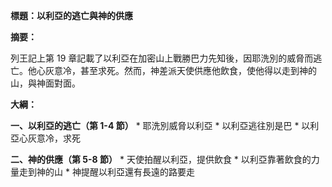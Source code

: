 **標題：以利亞的逃亡與神的供應**

**摘要：**

列王記上第 19 章記載了以利亞在加密山上戰勝巴力先知後，因耶洗別的威脅而逃亡。他心灰意冷，甚至求死。然而，神差派天使供應他飲食，使他得以走到神的山，與神面對面。

**大綱：**

**一、以利亞的逃亡（第 1-4 節）**
    * 耶洗別威脅以利亞
    * 以利亞逃往別是巴
    * 以利亞心灰意冷，求死

**二、神的供應（第 5-8 節）**
    * 天使拍醒以利亞，提供飲食
    * 以利亞靠著飲食的力量走到神的山
    * 神提醒以利亞還有長遠的路要走